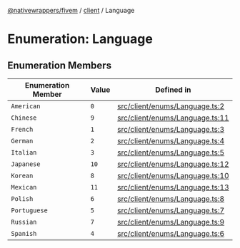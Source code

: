 [@nativewrappers/fivem](../../README.md) / [client](../README.md) / Language

# Enumeration: Language

## Enumeration Members

| Enumeration Member | Value | Defined in |
| ------ | ------ | ------ |
| `American` | `0` | [src/client/enums/Language.ts:2](https://github.com/nativewrappers/fivem/blob/5ebb4b78605d0cb7cf468eefa811c3a586dedc74/src/client/enums/Language.ts#L2) |
| `Chinese` | `9` | [src/client/enums/Language.ts:11](https://github.com/nativewrappers/fivem/blob/5ebb4b78605d0cb7cf468eefa811c3a586dedc74/src/client/enums/Language.ts#L11) |
| `French` | `1` | [src/client/enums/Language.ts:3](https://github.com/nativewrappers/fivem/blob/5ebb4b78605d0cb7cf468eefa811c3a586dedc74/src/client/enums/Language.ts#L3) |
| `German` | `2` | [src/client/enums/Language.ts:4](https://github.com/nativewrappers/fivem/blob/5ebb4b78605d0cb7cf468eefa811c3a586dedc74/src/client/enums/Language.ts#L4) |
| `Italian` | `3` | [src/client/enums/Language.ts:5](https://github.com/nativewrappers/fivem/blob/5ebb4b78605d0cb7cf468eefa811c3a586dedc74/src/client/enums/Language.ts#L5) |
| `Japanese` | `10` | [src/client/enums/Language.ts:12](https://github.com/nativewrappers/fivem/blob/5ebb4b78605d0cb7cf468eefa811c3a586dedc74/src/client/enums/Language.ts#L12) |
| `Korean` | `8` | [src/client/enums/Language.ts:10](https://github.com/nativewrappers/fivem/blob/5ebb4b78605d0cb7cf468eefa811c3a586dedc74/src/client/enums/Language.ts#L10) |
| `Mexican` | `11` | [src/client/enums/Language.ts:13](https://github.com/nativewrappers/fivem/blob/5ebb4b78605d0cb7cf468eefa811c3a586dedc74/src/client/enums/Language.ts#L13) |
| `Polish` | `6` | [src/client/enums/Language.ts:8](https://github.com/nativewrappers/fivem/blob/5ebb4b78605d0cb7cf468eefa811c3a586dedc74/src/client/enums/Language.ts#L8) |
| `Portuguese` | `5` | [src/client/enums/Language.ts:7](https://github.com/nativewrappers/fivem/blob/5ebb4b78605d0cb7cf468eefa811c3a586dedc74/src/client/enums/Language.ts#L7) |
| `Russian` | `7` | [src/client/enums/Language.ts:9](https://github.com/nativewrappers/fivem/blob/5ebb4b78605d0cb7cf468eefa811c3a586dedc74/src/client/enums/Language.ts#L9) |
| `Spanish` | `4` | [src/client/enums/Language.ts:6](https://github.com/nativewrappers/fivem/blob/5ebb4b78605d0cb7cf468eefa811c3a586dedc74/src/client/enums/Language.ts#L6) |
